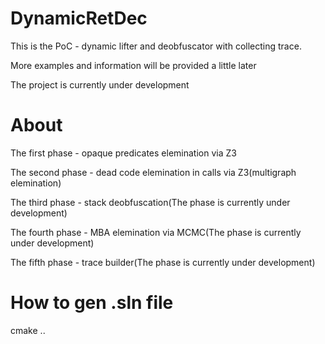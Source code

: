 # DynamicRetDec
This is the PoC - dynamic lifter and deobfuscator with collecting trace.

More examples and information will be provided a little later

The project is currently under development

# About

The first phase - opaque predicates elemination via Z3

The second phase - dead code elemination in calls via Z3(multigraph elemination)

The third phase - stack deobfuscation(The phase is currently under development)

The fourth phase - MBA elemination via MCMC(The phase is currently under development)

The fifth phase - trace builder(The phase is currently under development)

# How to gen .sln file
cmake ..
